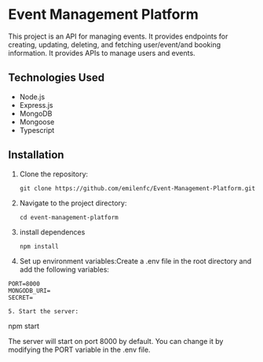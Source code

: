 # Event Management Platform

This project is an API for managing events. It provides endpoints for creating, updating, deleting, and fetching user/event/and booking information. It provides APIs to manage users and events.

## Technologies Used

- Node.js
- Express.js
- MongoDB
- Mongoose
- Typescript


## Installation

1. Clone the repository:

   ```
   git clone https://github.com/emilenfc/Event-Management-Platform.git

2. Navigate to the project directory:

   ```
   cd event-management-platform

3. install dependences

   ```
   npm install

4. Set up environment variables:Create a .env file in the root directory and add the following variables:
 ```
 PORT=8000
 MONGODB_URI=
 SECRET=

5. Start the server:
 ```
 npm start



The server will start on port 8000 by default. You can change it by modifying the PORT variable in the .env file.